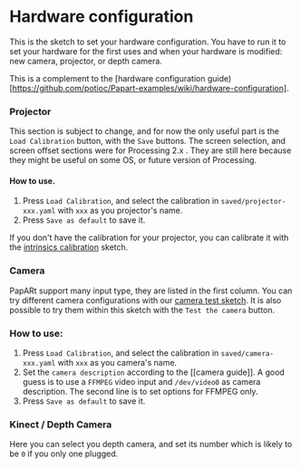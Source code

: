 # Hardware configuration

This is the sketch to set your hardware configuration. You have to run it to set your hardware 
for the first uses and when your hardware is modified: new camera, projector, or depth camera.

This is a complement to the [hardware configuration guide)[https://github.com/potioc/Papart-examples/wiki/hardware-configuration].

### Projector

This section is subject to change, and for now the only useful part is the `Load Calibration` button, 
with the `Save` buttons. The screen selection, and screen offset sections were for Processing 2.x . They 
are still here because they might be useful on some OS, or future version of Processing. 

#### How to use.

1. Press `Load Calibration`, and select the calibration in `saved/projector-xxx.yaml` with `xxx` as you projector's name.
2. Press `Save as default` to save it. 

If you don't have the calibration for your projector, you can calibrate it with the [intrinsics calibration](https://github.com/potioc/Papart-examples/tree/master/papart-examples/calibration/intrinsicCalibration) 
sketch. 

### Camera

PapARt support many input type, they are listed in the first column. You can try different camera configurations with our [camera test 
sketch](https://github.com/potioc/Papart-examples/tree/master/Tests/CameraTest). It is also possible to try them within this sketch
with the `Test the camera` button. 

### How to use:

1. Press `Load Calibration`, and select the calibration in `saved/camera-xxx.yaml` with `xxx` as you camera's name.
2. Set the `camera description` according to the [[camera guide]]. A good guess is to use a `FFMPEG` video input and 
`/dev/video0` as camera description. The second line is to set options for FFMPEG only. 
3. Press `Save as default` to save it. 


### Kinect / Depth Camera

Here you can select you depth camera, and set its number which is likely to be `0` if you only one plugged. 
